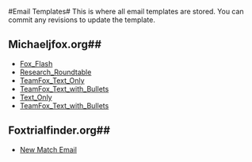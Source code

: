 #Email Templates#
This is where all email templates are stored. You can commit any revisions to update the template.

## Michaeljfox.org##
* <a href="http://mbwenger.com/email/michaeljfox/Fox_Flash.html" target="_blank">Fox_Flash</a>
* <a href="http://mbwenger.com/email/michaeljfox/Research_Roundtable.html" target="_blank">Research_Roundtable</a>
* <a href="http://mbwenger.com/email/michaeljfox/TeamFox_Text_Only.html" target="_blank">TeamFox_Text_Only</a>
* <a href="http://mbwenger.com/email/michaeljfox/TeamFox_Text_with_Bullets.html" target="_blank">TeamFox_Text_with_Bullets</a>
* <a href="http://mbwenger.com/email/michaeljfox/Text_Only.html" target="_blank">Text_Only</a>
* <a href="http://mbwenger.com/email/michaeljfox/TeamFox_Text_with_Bullets.html" target="_blank">TeamFox_Text_with_Bullets</a>

## Foxtrialfinder.org##
* <a href="http://mbwenger.com/email/foxtrialfinder/new_match_email.html" target="_blank">New Match Email</a>

 